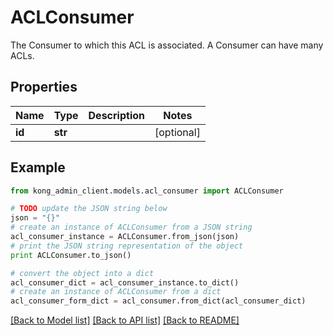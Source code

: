 # ACLConsumer

The Consumer to which this ACL is associated. A Consumer can have many ACLs.

## Properties

Name | Type | Description | Notes
------------ | ------------- | ------------- | -------------
**id** | **str** |  | [optional] 

## Example

```python
from kong_admin_client.models.acl_consumer import ACLConsumer

# TODO update the JSON string below
json = "{}"
# create an instance of ACLConsumer from a JSON string
acl_consumer_instance = ACLConsumer.from_json(json)
# print the JSON string representation of the object
print ACLConsumer.to_json()

# convert the object into a dict
acl_consumer_dict = acl_consumer_instance.to_dict()
# create an instance of ACLConsumer from a dict
acl_consumer_form_dict = acl_consumer.from_dict(acl_consumer_dict)
```
[[Back to Model list]](../README.md#documentation-for-models) [[Back to API list]](../README.md#documentation-for-api-endpoints) [[Back to README]](../README.md)



